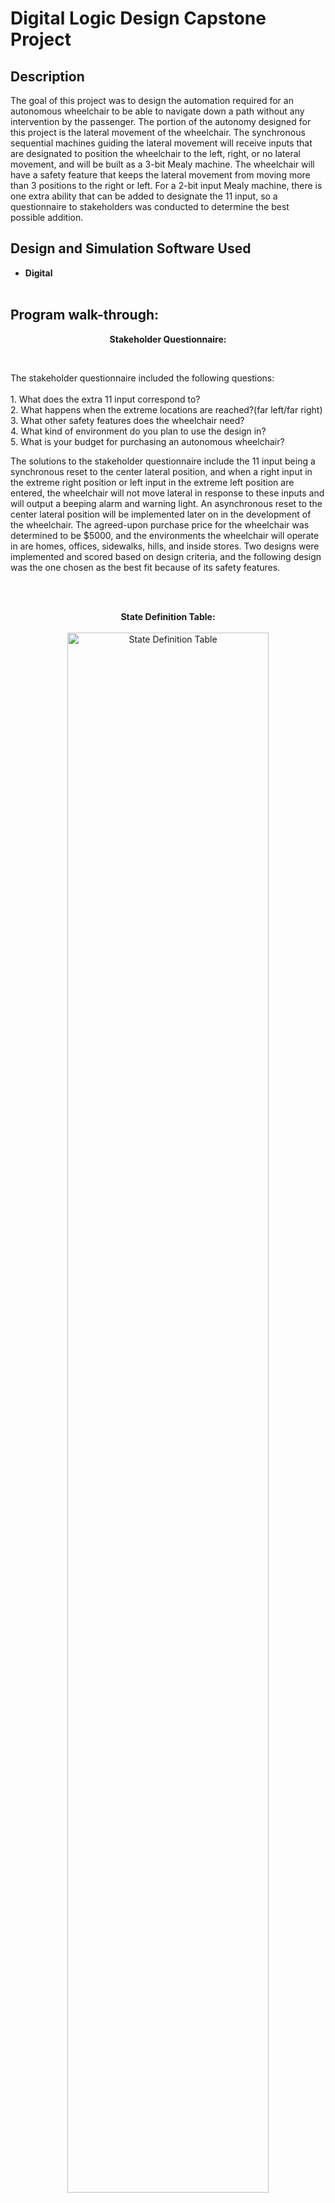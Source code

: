 <h1>Digital Logic Design Capstone Project</h1>

<h2>Description</h2>
The goal of this project was to design the automation required for an autonomous wheelchair to be able to navigate down a path without any intervention by the passenger. The portion of the autonomy designed for this project is the lateral movement of the wheelchair.
The synchronous sequential machines guiding the lateral movement will receive inputs that are designated to position the wheelchair to the left, right, or no lateral movement, and will be built as a 3-bit Mealy machine. The wheelchair will have a safety feature that keeps the lateral movement from moving more than 3 positions to the right or left.
For a 2-bit input Mealy machine, there is one extra ability that can be added to designate the 11 input, so a questionnaire to stakeholders was conducted to determine the best possible addition.
<br />


<h2>Design and Simulation Software Used</h2>

- <b>Digital</b><br><br>

<h2>Program walk-through:</h2>

<p align="center">
<b>Stakeholder Questionnaire:</b></p><br/>
<p align="left">
The stakeholder questionnaire included the following questions:<br><br>
  1. What does the extra 11 input correspond to?<br>
  2. What happens when the extreme locations are reached?(far left/far right)<br>
  3. What other safety features does the wheelchair need?<br>
  4. What kind of environment do you plan to use the design in?<br>
  5. What is your budget for purchasing an autonomous wheelchair?<br>

The solutions to the stakeholder questionnaire include the 11 input being a synchronous reset to the center lateral position, and when a right input in the extreme right position or left input in the extreme  left position are entered, the wheelchair will not move lateral in response to these inputs and will output a beeping alarm and warning light. An asynchronous reset to the center lateral position will be implemented later on in the development of the wheelchair.
The agreed-upon purchase price for the wheelchair was determined to be $5000, and the environments the wheelchair will operate in are homes, offices, sidewalks, hills, and inside stores. Two designs were implemented and scored based on design criteria, and the following design was the one chosen as the best fit because of its safety features.</p>
<br /> 
<br />
<p align="center">
<b>State Definition Table:</b><br><br/>
  <img src="https://i.imgur.com/BGAQXXl.png" height="80%" width="80%" alt="State Definition Table"/></p>
<br />
<br />
<p align="center">
<b>Input and Output Definition Tables:</b><br><br/>
  <img src="https://i.imgur.com/ZVCjyyK.png" height="50%" width="50%" alt="Input Definition Table"/>
  <img src="https://i.imgur.com/RYFqO7U.png" height="50%" width="50%" alt="Output Definition Table 1"/>
  <img src="https://i.imgur.com/a4eR7Lf.png" height="50%" width="50%" alt="Output Definition Table 2"/></p>
<br />
<br />
<br />
<p align="center">
<b>State Design Diagram:</b><br><br/>
  <img src="https://i.imgur.com/yZfoK2R.png" height="80%" width="80%" alt="State Design Diagram"/></p>
<br />
<br />
<br />
<p align="center">
<b>State Transition Table:</b><br><br/>
  <img src="https://i.imgur.com/2DFhv3I.png" height="80%" width="80%" alt="State Transition Table"/></p>
<br />
<br />
<br />
<p align="center">
<b>Karnaugh Maps:</b><br><br/>
  <img src="https://i.imgur.com/iH10XPH.png" height="80%" width="80%" alt="Karnaugh Map Q2 Q1"/>
  <img src="https://i.imgur.com/Riu6C3H.png" height="80%" width="80%" alt="Karnaugh Map Q0"/><br><br>
  <img src="https://i.imgur.com/F0lg1d3.png" height="80%" width="80%" alt="Karnaugh Map Z1 Z2"/><br><br><br>
  <img src="https://i.imgur.com/NdR2zy9.png" height="80%" width="80%" alt="Karnaugh Map Z3 Z4"/></p>
<br />
<br />
<br />
<p align="center">
<b>Design Equations:</b><br><br/></p>
<p align="left">
Design Equations:<br>
Q2+ = y’Q2 + x’Q2(Q1 + Q0) + xy’Q1’Q0’ <br>
Q1+ = x’y’Q1 + x’Q1(Q2’ + Q0) + x’yQ2’Q0 + xy’Q2(Q1 + Q0) + xy’Q1Q0 <br>
Q0+ = x’y’Q0 + xy’(Q2’Q1Q0’ + Q2Q1’Q0’) + x’y(Q1 + Q2’Q0’) <br>
Z1 = Q2Q1Q0’ <br>
Z2 = Q2’Q1Q0 <br>
Z3 = xy’Q2Q1Q0’ <br>
Z4 = x’yQ2’Q1Q <br></p>
<br />
<br />
<br />
<p align="center">
<b>Final Design in Digital Software:</b><br><br/>
  <img src="https://i.imgur.com/BptZGzW.png" height="110%" width="110%" alt="Final Design"/></p>
</p>
<br />
<br />
<br />
<br />
<!--
 ```diff
- text in red
+ text in green
! text in orange
# text in gray
@@ text in purple (and bold)@@
```
--!>
